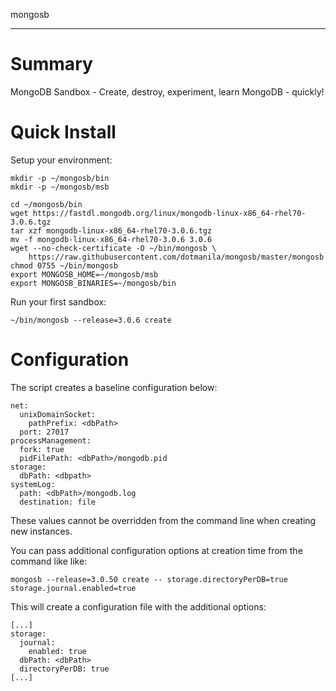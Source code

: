 mongosb
*******

Summary
=======

MongoDB Sandbox - Create, destroy, experiment, learn MongoDB - quickly!

Quick Install
=============

Setup your environment:

    mkdir -p ~/mongosb/bin
    mkdir -p ~/mongosb/msb

    cd ~/mongosb/bin
    wget https://fastdl.mongodb.org/linux/mongodb-linux-x86_64-rhel70-3.0.6.tgz
    tar xzf mongodb-linux-x86_64-rhel70-3.0.6.tgz
    mv -f mongodb-linux-x86_64-rhel70-3.0.6 3.0.6
    wget --no-check-certificate -O ~/bin/mongosb \
        https://raw.githubusercontent.com/dotmanila/mongosb/master/mongosb
    chmod 0755 ~/bin/mongosb
    export MONGOSB_HOME=~/mongosb/msb
    export MONGOSB_BINARIES=~/mongosb/bin

Run your first sandbox:

    ~/bin/mongosb --release=3.0.6 create

Configuration
=============

The script creates a baseline configuration below:

    net:
      unixDomainSocket:
        pathPrefix: <dbPath>
      port: 27017
    processManagement:
      fork: true
      pidFilePath: <dbPath>/mongodb.pid
    storage:
      dbPath: <dbpath>
    systemLog:
      path: <dbPath>/mongodb.log
      destination: file

These values cannot be overridden from the command line when creating new instances.

You can pass additional configuration options at creation time from the command like like:

    mongosb --release=3.0.50 create -- storage.directoryPerDB=true storage.journal.enabled=true

This will create a configuration file with the additional options:

    [...]
    storage:
      journal: 
        enabled: true
      dbPath: <dbPath>
      directoryPerDB: true
    [...]

